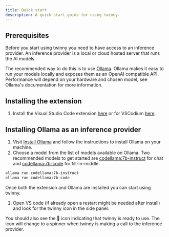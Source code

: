 ```yaml
---
title: Quick start
description: A quick start guide for using twinny.
---
```


## Prerequisites

Before you start using twinny you need to have access to an inference provider.  An inference provider is a local or cloud hosted server that runs the AI models.

The recommended way to do this is to use [Ollama](https://ollama.com/).  Ollama makes it easy to run your models locally and exposes them as an OpenAI compatible API.  Performance will depend on your hardware and chosen model, see Ollama's documentation for more information.

## Installing the extension

1. Install the Visual Studio Code extension [here](https://marketplace.visualstudio.com/items?itemName=rjmacarthy.twinny) or for VSCodium [here](https://open-vsx.org/extension/rjmacarthy/twinny).

## Installing Ollama as an inference provider

1. Visit [Install Ollama](https://ollama.com/) and follow the instructions to install Ollama on your machine.
2. Choose a model from the list of models available on Ollama.  Two recommended models to get started are [codellama:7b-instruct](https://ollama.com/library/codellama:instruct) for chat and [codellama:7b-code](https://ollama.com/library/codellama:code) for fill-in-middle.

```sh
ollama run codellama:7b-instruct
ollama run codellama:7b-code
```

Once both the extension and Ollama are installed you can start using twinny.

1. Open VS code (if already open a restart might be needed after install) and look for the twinny icon in the side panel.

You should also see the 🤖 icon indicating that twinny is ready to use. The icon will change to a spinner when twinny is making a call to the inference provider.

